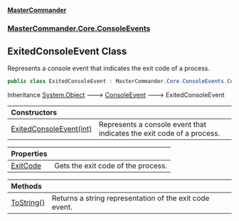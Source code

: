 #### [MasterCommander](MasterCommander.md 'MasterCommander')
### [MasterCommander.Core.ConsoleEvents](MasterCommander.Core.ConsoleEvents.md 'MasterCommander.Core.ConsoleEvents')

## ExitedConsoleEvent Class

Represents a console event that indicates the exit code of a process.

```csharp
public class ExitedConsoleEvent : MasterCommander.Core.ConsoleEvents.ConsoleEvent
```

Inheritance [System.Object](https://docs.microsoft.com/en-us/dotnet/api/System.Object 'System.Object') &#129106; [ConsoleEvent](ConsoleEvent.md 'MasterCommander.Core.ConsoleEvents.ConsoleEvent') &#129106; ExitedConsoleEvent

| Constructors | |
| :--- | :--- |
| [ExitedConsoleEvent(int)](ExitedConsoleEvent.ExitedConsoleEvent(int).md 'MasterCommander.Core.ConsoleEvents.ExitedConsoleEvent.ExitedConsoleEvent(int)') | Represents a console event that indicates the exit code of a process. |

| Properties | |
| :--- | :--- |
| [ExitCode](ExitedConsoleEvent.ExitCode.md 'MasterCommander.Core.ConsoleEvents.ExitedConsoleEvent.ExitCode') | Gets the exit code of the process. |

| Methods | |
| :--- | :--- |
| [ToString()](ExitedConsoleEvent.ToString().md 'MasterCommander.Core.ConsoleEvents.ExitedConsoleEvent.ToString()') | Returns a string representation of the exit code event. |

